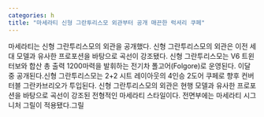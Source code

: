```yaml
---
categories: h
title: "마세라티 신형 그란투리스모 외관부터 공개 매끈한 럭셔리 쿠페"
---
```

마세라티는 신형 그란투리스모의 외관을 공개했다. 신형 그란투리스모의 외관은 이전 세대 모델과 유사한 프로포션을 바탕으로 곡선이 강조됐다. 신형 그란투리스모는 V6 트윈 터보와 합산 총 출력 1200마력을 발휘하는 전기차 폴고어(Folgore)로 운영된다. 이달 중 공개된다.신형 그란투리스모는 2+2 시트 레이아웃의 4인승 2도어 쿠페로 향후 컨버터블 그란카브리오가 투입된다. 신형 그란투리스모의 외관은 현행 모델과 유사한 프로포션을 바탕으로 곡선이 강조된 전형적인 마세라티 스타일이다. 전면부에는 마세라티 시그니처 그릴이 적용됐다.그릴